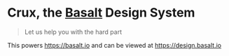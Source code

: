 # Crux, the [Basalt](https://www.basalt.io) Design System

> Let us help you with the hard part

This powers <https://basalt.io> and can be viewed at <https://design.basalt.io>
